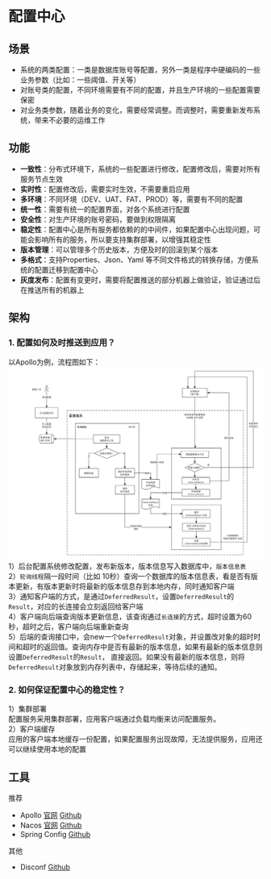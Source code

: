 # 配置中心
## 场景
- 系统的两类配置：一类是数据库账号等配置，另外一类是程序中硬编码的一些业务参数（比如：一些阈值、开关等）
- 对账号类的配置，不同环境需要有不同的配置，并且生产环境的一些配置需要保密
- 对业务类参数，随着业务的变化，需要经常调整。而调整时，需要重新发布系统，带来不必要的运维工作

## 功能
- **一致性**：分布式环境下，系统的一些配置进行修改，配置修改后，需要对所有服务节点生效
- **实时性**：配置修改后，需要实时生效，不需要重启应用
- **多环境**：不同环境（DEV、UAT、FAT、PROD）等，需要有不同的配置
- **统一性**：需要有统一的配置界面，对各个系统进行配置
- **安全性**：对生产环境的账号密码，要做到权限隔离
- **稳定性**：配置中心是所有服务都依赖的的中间件，如果配置中心出现问题，可能会影响所有的服务，所以要支持集群部署，以增强其稳定性
- **版本管理**：可以管理多个历史版本，方便及时的回滚到某个版本
- **多格式**：支持Properties、Json、Yaml 等不同文件格式的转换存储，方便系统的配置迁移到配置中心
- **灰度发布**：配置有变更时，需要将配置推送的部分机器上做验证，验证通过后在推送所有的机器上

## 架构
### 1. 配置如何及时推送到应用？
以Apollo为例，流程图如下：    
![推送流程图](images/如何推送.jpg)  
1）后台配置系统修改配置，发布新版本，版本信息写入数据库中，`版本信息表`   
2）`轮询线程`隔一段时间（比如 10秒）查询一个数据库的版本信息表，看是否有版本更新，有版本更新时将最新的版本信息存到本地内存，同时通知客户端  
3）通知客户端的方式，是通过`DeferredResult`，设置`DeferredResult`的`Result`，对应的长连接会立刻返回给客户端   
4）客户端向后端查询版本更新信息，该查询通过`长连接`的方式，超时设置为60秒，超时之后，客户端向后端重新查询   
5）后端的查询接口中，会new一个`DeferredResult`对象，并设置改对象的超时时间和超时的返回值。查询内存中是否有最新的版本信息，如果有最新的版本信息则设置`DeferredResult`的`Result`，
直接返回。如果没有最新的版本信息，则将`DeferredResult`对象放到内存列表中，存储起来，等待后续的通知。
### 2. 如何保证配置中心的稳定性？
1）集群部署  
配置服务采用集群部署，应用客户端通过负载均衡来访问配置服务。  
2）客户端缓存  
应用的客户端本地缓存一份配置，如果配置服务出现故障，无法提供服务，应用还可以继续使用本地的配置  

## 工具
推荐
- Apollo    [官网](https://www.apolloconfig.com/)  [Github](https://github.com/apolloconfig/apollo)  
- Nacos     [官网](https://nacos.io/)  [Github](https://github.com/alibaba/nacos)
- Spring Config [Github](https://github.com/spring-cloud/spring-cloud-config)

其他
- Disconf  [Github](https://github.com/knightliao/disconf)
